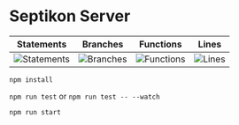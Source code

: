 # Septikon Server
| Statements                  | Branches                | Functions                 | Lines                |
| --------------------------- | ----------------------- | ------------------------- | -------------------- |
| ![Statements](https://img.shields.io/badge/Coverage-68.51%25-red.svg) | ![Branches](https://img.shields.io/badge/Coverage-58.79%25-red.svg) | ![Functions](https://img.shields.io/badge/Coverage-69.49%25-red.svg) | ![Lines](https://img.shields.io/badge/Coverage-70.52%25-red.svg)    |

`npm install`

`npm run test` or `npm run test -- --watch`

`npm run start`